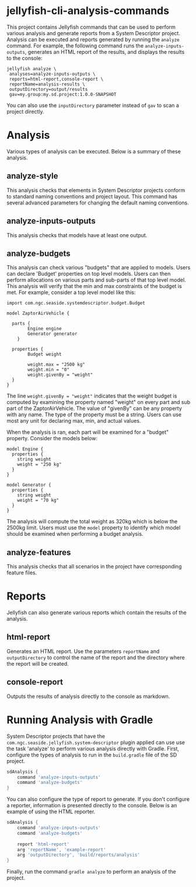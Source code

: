 # jellyfish-cli-analysis-commands
This project contains Jellyfish commands that can be used to perform various analysis and generate reports from a 
System Descriptor project.  Analysis can be executed and reports generated by running the `analyze` command.  For
example, the following command runs the `analyze-inputs-outputs`, generates an HTML report of the results, and 
displays the results to the console:
```
jellyfish analyze \
 analyses=analyze-inputs-outputs \
 reports=html-report,console-report \
 reportName=analysis-results \
 outputDirectory=output/results
 gav=my.group:my.sd.project:1.0.0-SNAPSHOT
```

You can also use the `inputDirectory` parameter instead of `gav` to scan a project directly.

# Analysis
Various types of analysis can be executed.  Below is a summary of these analysis.

## analyze-style
This analysis checks that elements in System Descriptor projects conform to standard naming conventions and project
layout. This command has several advanced parameters for changing the default naming conventions. 

## analyze-inputs-outputs 
This analysis checks that models have at least one output.  

## analyze-budgets
This analysis can check various "budgets" that are applied to models.  Users can declare 'Budget' properties on top 
level models.  Users can then perform allocations on various parts and sub-parts of that top level model.  This analysis
will verify that the min and max constraints of the budget is met.  For example, consider a top level model like this:

```
import com.ngc.seaside.systemdescriptor.budget.Budget

model ZaptorAirVehicle {

  parts {
		Engine engine
		Generator generator
	}

  properties {
		Budget weight

		weight.max = "2500 kg"
		weight.min = "0"
		weight.givenBy = "weight"
  }
}
```

The line `weight.givenBy = "weight"` indicates that the weight budget is computed by examining the property named 
"weight" on every part and sub part of the ZaptorAirVehicle.  The value of "givenBy" can be any property with any name.
The type of the property must be a string.  Users can use most any unit for declaring max, min, and actual values.  

When the analysis is ran, each part will be examined for a "budget" property.  Consider the models below:

```
model Engine {
  properties {
  	string weight
  	weight = "250 kg"
  }
}
```

```
model Generator {
  properties {
  	string weight
  	weight = "70 kg"
  }
}
```

The analysis will compute the total weight as 320kg which is below the 2500kg limit.  Users must use the `model`
property to identify which model should be examined when performing a budget analysis. 

## analyze-features
This analysis checks that all scenarios in the project have corresponding feature files.

# Reports
Jellyfish can also generate various reports which contain the results of the analysis.

## html-report
Generates an HTML report.  Use the parameters `reportName` and `outputDirectory` to control the name of the report and
the directory where the report will be created.

## console-report
Outputs the results of analysis directly to the console as markdown.

# Running Analysis with Gradle
System Descriptor projects that have the `com.ngc.seaside.jellyfish.system-descriptor` plugin applied can use use the
task 'analyze' to perform various analysis directly with Gradle.  First, configure the types of analysis to run in the
`build.gradle` file of the SD project.

```groovy
sdAnalysis {
    command 'analyze-inputs-outputs'
    command 'analyze-budgets'
}
```

You can also configure the type of report to generate.  If you don't configure a reporter, information is presented 
directly to the console.  Below is an example of using the HTML reporter.

```groovy
sdAnalysis {
    command 'analyze-inputs-outputs'
    command 'analyze-budgets'
    
    report 'html-report'
    arg 'reportName', 'example-report'
    arg 'outputDirectory', 'build/reports/analysis'
}
```

Finally, run the command `gradle analyze` to perform an analysis of the project. 
